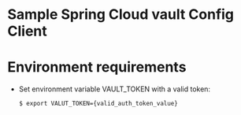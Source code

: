 # Sample Spring Cloud vault Config Client

# Environment requirements

* Set environment variable VAULT_TOKEN with a valid token:

      $ export VALUT_TOKEN={valid_auth_token_value}